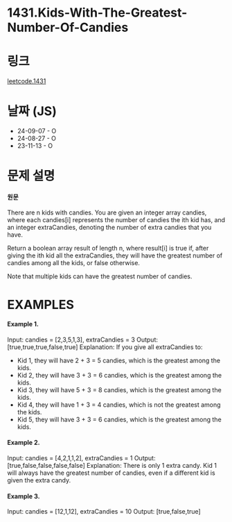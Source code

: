 # 1431.Kids-With-The-Greatest-Number-Of-Candies

# 링크

[leetcode.1431](https://leetcode.com/problems/kids-with-the-greatest-number-of-candies/?envType=study-plan-v2&envId=leetcode-75)

# 날짜 (JS)

* 24-09-07 - O
* 24-08-27 - O
* 23-11-13 - O

# 문제 설명

#### 원문


There are n kids with candies. You are given an integer array candies, where each candies[i] represents the number of candies the ith kid has, and an integer extraCandies, denoting the number of extra candies that you have.

Return a boolean array result of length n, where result[i] is true if, after giving the ith kid all the extraCandies, they will have the greatest number of candies among all the kids, or false otherwise.

Note that multiple kids can have the greatest number of candies.


# EXAMPLES

#### Example 1.


Input: candies = [2,3,5,1,3], extraCandies = 3
Output: [true,true,true,false,true] 
Explanation: If you give all extraCandies to:
- Kid 1, they will have 2 + 3 = 5 candies, which is the greatest among the kids.
- Kid 2, they will have 3 + 3 = 6 candies, which is the greatest among the kids.
- Kid 3, they will have 5 + 3 = 8 candies, which is the greatest among the kids.
- Kid 4, they will have 1 + 3 = 4 candies, which is not the greatest among the kids.
- Kid 5, they will have 3 + 3 = 6 candies, which is the greatest among the kids.


#### Example 2.


Input: candies = [4,2,1,1,2], extraCandies = 1
Output: [true,false,false,false,false] 
Explanation: There is only 1 extra candy.
Kid 1 will always have the greatest number of candies, even if a different kid is given the extra candy.


#### Example 3.


Input: candies = [12,1,12], extraCandies = 10
Output: [true,false,true]